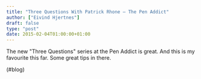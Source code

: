```yaml
---
title: "Three Questions With Patrick Rhone — The Pen Addict"
author: ["Eivind Hjertnes"]
draft: false
type: "post"
date: 2015-02-04T01:00:00+01:00
---
```


The new "Three Questions" series at the Pen Addict is great. And this is
my favourite this far. Some great tips in there.

(#blog)
